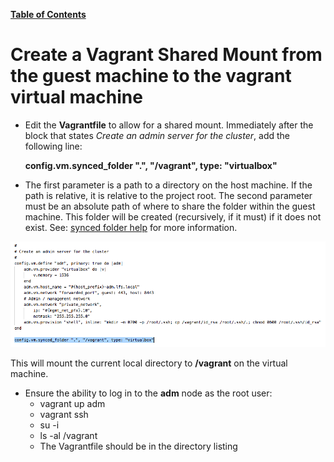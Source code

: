 [**Table of Contents**](index.md)

# Create a Vagrant Shared Mount from the guest machine to the vagrant virtual machine


* Edit the **Vagrantfile** to allow for a shared mount. Immediately after the block that states *Create an admin server for the cluster*, add the following line:

    **config.vm.synced_folder ".", "/vagrant", type: "virtualbox"**
    
* The first parameter is a path to a directory on the host machine. If the path is relative, it is relative to the project root. The second parameter must be an absolute path of where to share the folder within the guest machine. This folder will be created (recursively, if it must) if it does not exist. See: [synced folder help](https://www.vagrantup.com/docs/synced-folders/basic_usage.html) for more information.
    

![shared_mount](md_Graphics/vagrant_shared_mount.png)

This will mount the current local directory to **/vagrant** on the virtual machine.

 * Ensure the ability to log in to the **adm** node as the root user:
    * vagrant up adm
    * vagrant ssh
    * su -i
    * ls -al /vagrant
    * The Vagrantfile should be in the directory listing 